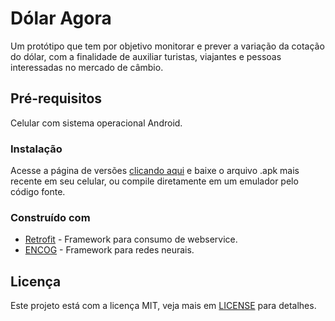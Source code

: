 # Dólar Agora

Um protótipo que tem por objetivo monitorar e prever a variação da cotação do dólar, com a finalidade de auxiliar turistas, viajantes
e pessoas interessadas no mercado de câmbio.

## Pré-requisitos

Celular com sistema operacional Android.

### Instalação

Acesse a página de versões [clicando aqui](https://github.com/gabriel193/tcc/releases) e baixe o arquivo .apk mais recente em seu celular, ou compile diretamente em um emulador pelo código fonte.

### Construído com

* [Retrofit](https://square.github.io/retrofit/) - Framework para consumo de webservice.
* [ENCOG](https://www.heatonresearch.com/encog/) - Framework para redes neurais.

## Licença

Este projeto está com a licença MIT, veja mais em [LICENSE](LICENSE) para detalhes.
